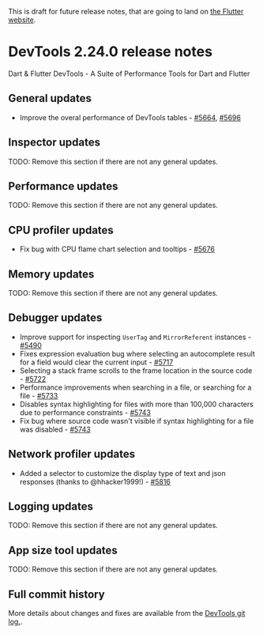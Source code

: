 This is draft for future release notes, that are going to land on
[the Flutter website](https://docs.flutter.dev/development/tools/devtools/release-notes).

# DevTools 2.24.0 release notes

Dart & Flutter DevTools - A Suite of Performance Tools for Dart and Flutter

## General updates
* Improve the overal performance of DevTools tables - [#5664](https://github.com/flutter/devtools/pull/5664), [#5696](https://github.com/flutter/devtools/pull/5696)

## Inspector updates
TODO: Remove this section if there are not any general updates.

## Performance updates
TODO: Remove this section if there are not any general updates.

## CPU profiler updates
* Fix bug with CPU flame chart selection and tooltips - [#5676](https://github.com/flutter/devtools/pull/5676)

## Memory updates
TODO: Remove this section if there are not any general updates.

## Debugger updates
* Improve support for inspecting `UserTag` and `MirrorReferent` instances - [#5490](https://github.com/flutter/devtools/pull/5490)
* Fixes expression evaluation bug where selecting an autocomplete result for a field would clear the current input - [#5717](https://github.com/flutter/devtools/pull/5717)
* Selecting a stack frame scrolls to the frame location in the source code - [#5722](https://github.com/flutter/devtools/pull/5722)
* Performance improvements when searching in a file, or searching for a file - [#5733](https://github.com/flutter/devtools/pull/5733)
* Disables syntax highlighting for files with more than 100,000 characters due to performance constraints - [#5743](https://github.com/flutter/devtools/pull/5743)
* Fix bug where source code wasn't visible if syntax highlighting for a file was disabled - [#5743](https://github.com/flutter/devtools/pull/5743)


## Network profiler updates
* Added a selector to customize the display type of text and json responses (thanks to @hhacker1999!) - [#5816](https://github.com/flutter/devtools/pull/5816)

## Logging updates
TODO: Remove this section if there are not any general updates.

## App size tool updates
TODO: Remove this section if there are not any general updates.

## Full commit history
More details about changes and fixes are available from the
[DevTools git log.](https://github.com/flutter/devtools/commits/master).
